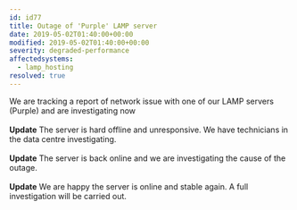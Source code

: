```yaml
---
id: id77
title: Outage of 'Purple' LAMP server
date: 2019-05-02T01:40:00+00:00
modified: 2019-05-02T01:40:00+00:00
severity: degraded-performance
affectedsystems:
  - lamp_hosting
resolved: true
---
```


We are tracking a report of network issue with one of our LAMP servers (Purple) and are investigating now<br /><br />**Update** The server is hard offline and unresponsive. We have technicians in the data centre investigating.<br /><br />**Update** The server is back online and we are investigating the cause of the outage.<br /><br />**Update** We are happy the server is online and stable again. A full investigation will be carried out.

